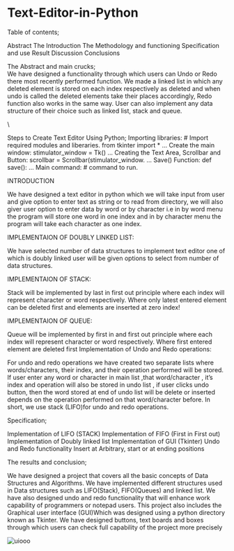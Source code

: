 # Text-Editor-in-Python

Table of contents;

Abstract 
The Introduction
The  Methodology and functioning
 Specification and use
 Result Discussion 
 Conclusions
 
 The Abstract and main crucks;
 \
We have designed a functionality through which users can Undo or Redo there most recently performed function. We made a linked list in which any deleted element is stored on each index respectively as deleted and when undo is called the deleted elements take their places accordingly, Redo function also works in the same way.
User can also implement any data structure of their choice such as linked list, stack and queue.

\

Steps to Create Text Editor Using Python;
Importing libraries: # Import required modules and liberaries. from tkinter import * ...
Create the main window: stimulator_window = Tk() ...
Creating the Text Area, Scrollbar and Button: scrollbar = Scrollbar(stimulator_window. ...
Save() Function: def save(): ...
Main command: # command to run.


INTRODUCTION


We have designed a text editor in python which we will take input from user and give option to enter text as string or to read from directory, we will also giver user option to enter data by word or by character i.e in by word menu the program will store one word in one index and in by character menu the program will take each character as one index.

IMPLEMENTAION OF DOUBLY LINKED LIST:

We have selected number of data structures to implement text editor one of which is doubly linked user will be given options to select from number of data structures.

IMPLEMENTAION OF STACK:

Stack will be implemented by last in first out principle where each index will represent character or word respectively. Where only latest entered element can be deleted first and elements are inserted at zero index!

IMPLEMENTAION OF QUEUE:

Queue will be implemented by first in and first out principle where each index will represent character or word respectively. Where first entered element are deleted first
 Implementation of  Undo  and Redo operations:
 
For undo and redo operations we have created two separate lists where words/characters, their index, and their operation performed will be stored.
 If user enter any word or character in main list ,that  word/character , it’s index and operation will also be  stored in undo list , if user clicks undo button, then the word stored  at end of undo list  will be delete or inserted depends on the operation performed  on that word/character before.
 In short, we use stack (LIFO)for undo and redo operations.

Specification;

Implementation of LIFO (STACK)
Implementation of FIFO (First in First out)
Implementation of Doubly linked list
Implementation of GUI (Tkinter)
Undo and Redo functionality
Insert at Arbitrary, start or at ending positions

The results and conclusion;

We have designed a project that covers all the basic concepts of Data Structures and Algorithms. We have implemented different structures used in Data structures such as LIFO(Stack), FIFO(Queues) and linked list. We have also designed undo and redo functionality that will enhance work capability of programmers or notepad users. This project also includes the Graphical user interface (GUI)Which was designed using a python directory known as Tkinter. We have designed buttons, text boards and boxes through which users can check full capability of the project more precisely

![uiooo](https://user-images.githubusercontent.com/92621862/193036513-7102e59e-b510-4f07-866a-9d23ef0c1845.PNG)





